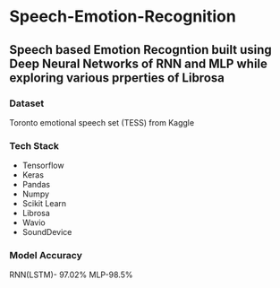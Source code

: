 # Speech-Emotion-Recognition

## Speech based Emotion Recogntion built using Deep Neural Networks of RNN and MLP while exploring various prperties of Librosa

### Dataset
Toronto emotional speech set (TESS) from Kaggle

### Tech Stack
- Tensorflow
- Keras
- Pandas
- Numpy
- Scikit Learn
- Librosa
- Wavio
- SoundDevice

### Model Accuracy
RNN(LSTM)- 97.02%
MLP-98.5%

